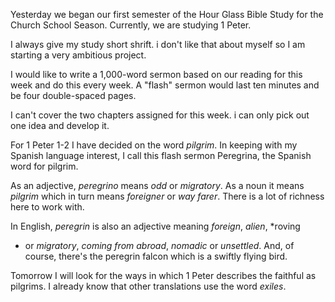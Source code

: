<!-- 
.. title: Peregrina
.. slug: peregrina
.. date: 2014-09-08 19:12:19 UTC-05:00
.. categories: Writing
.. tags: spiritual writing, flash sermon, 1 Peter
.. link: 
.. description: 
.. type: text
-->

Yesterday we began our first semester of the Hour Glass Bible Study for the Church School Season. Currently, we are studying 1 Peter.

I always give my study short shrift. i don't like that about myself so I am starting a very ambitious project.

I would like to write a 1,000-word sermon based on our reading for this week and do this every week. A "flash" sermon would last ten minutes and be four double-spaced pages.

I can't cover the two chapters assigned for this week. i can only pick out one idea and develop it.

For 1 Peter 1-2 I have decided on the word *pilgrim*. In keeping with my Spanish language interest, I call this flash sermon Peregrina, the Spanish word for pilgrim.

As an adjective, *peregrino* means *odd* or *migratory*. As a noun it means *pilgrim* which in turn means *foreigner* or *way farer*. There is a lot of richness here to work with.

In English, *peregrin* is also an adjective meaning *foreign*, *alien*, *roving
* or *migratory*, *coming from abroad*, *nomadic* or *unsettled*. And, of course, there's the peregrin falcon which is a swiftly flying bird. 

Tomorrow I will look for the ways in which 1 Peter describes the faithful as pilgrims. I already know that other translations use the word *exiles*.
